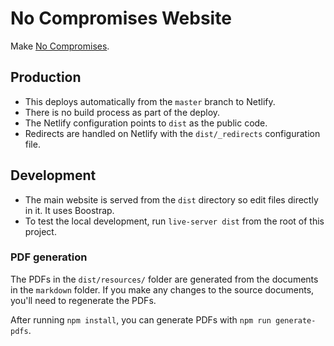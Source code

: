 # No Compromises Website

Make [No Compromises](https://nocompromises.io).

## Production

- This deploys automatically from the `master` branch to Netlify.
- There is no build process as part of the deploy.
- The Netlify configuration points to `dist` as the public code.
- Redirects are handled on Netlify with the `dist/_redirects` configuration file.

## Development

- The main website is served from the `dist` directory so edit files directly in it. It uses Boostrap.
- To test the local development, run `live-server dist` from the root of this project.

### PDF generation

The PDFs in the `dist/resources/` folder are generated from the documents in the `markdown` folder. If you make any changes to the source documents, you'll need to regenerate the PDFs.

After running `npm install`, you can generate PDFs with `npm run generate-pdfs`.
